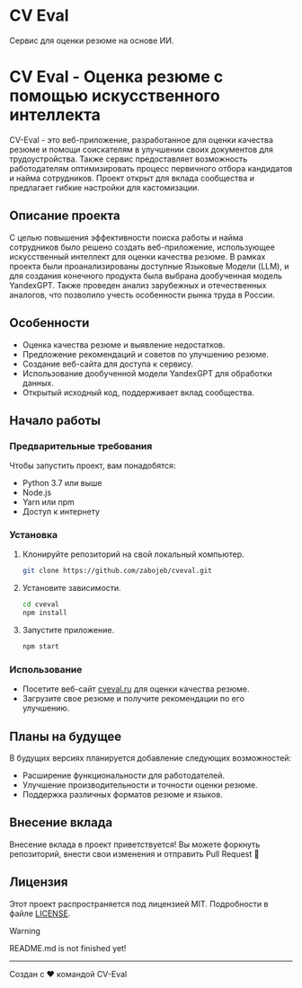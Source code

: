 # CV Eval

Сервис для оценки резюме на основе ИИ.

# CV Eval - Оценка резюме с помощью искусственного интеллекта

CV-Eval - это веб-приложение, разработанное для оценки качества резюме и помощи соискателям в улучшении своих документов для трудоустройства. Также сервис предоставляет возможность работодателям оптимизировать процесс первичного отбора кандидатов и найма сотрудников. Проект открыт для вклада сообщества и предлагает гибкие настройки для кастомизации.

## Описание проекта

С целью повышения эффективности поиска работы и найма сотрудников было решено создать веб-приложение, использующее искусственный интеллект для оценки качества резюме. В рамках проекта были проанализированы доступные Языковые Модели (LLM), и для создания конечного продукта была выбрана дообученная модель YandexGPT. Также проведен анализ зарубежных и отечественных аналогов, что позволило учесть особенности рынка труда в России.

## Особенности

- Оценка качества резюме и выявление недостатков.
- Предложение рекомендаций и советов по улучшению резюме.
- Создание веб-сайта для доступа к сервису.
- Использование дообученной модели YandexGPT для обработки данных.
- Открытый исходный код, поддерживает вклад сообщества.

## Начало работы

### Предварительные требования

Чтобы запустить проект, вам понадобятся:
- Python 3.7 или выше
- Node.js
- Yarn или npm
- Доступ к интернету

### Установка

1. Клонируйте репозиторий на свой локальный компьютер.
   ```bash
   git clone https://github.com/zabojeb/cveval.git
   ```

2. Установите зависимости.
   ```bash
   cd cveval
   npm install
   ```

3. Запустите приложение.
   ```bash
   npm start
   ```

### Использование

- Посетите веб-сайт [cveval.ru](https://cveval.ru) для оценки качества резюме.
- Загрузите свое резюме и получите рекомендации по его улучшению.

## Планы на будущее

В будущих версиях планируется добавление следующих возможностей:
- Расширение функциональности для работодателей.
- Улучшение производительности и точности оценки резюме.
- Поддержка различных форматов резюме и языков.

## Внесение вклада

Внесение вклада в проект приветствуется! Вы можете форкнуть репозиторий, внести свои изменения и отправить Pull Request 🤗

## Лицензия

Этот проект распространяется под лицензией MIT. Подробности в файле [LICENSE](LICENSE).

> [!WARNING]
> README.md is not finished yet!

---

Создан с ❤️ командой CV-Eval
